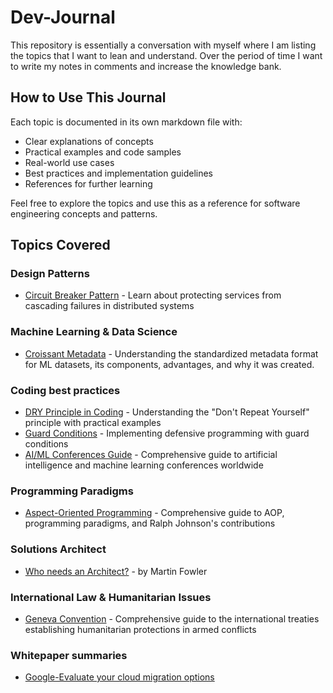 # Dev-Journal
This repository is essentially a conversation with myself where I am listing the topics that I want to lean and understand. Over the period of time I want to write my notes in comments and increase the knowledge bank.

## How to Use This Journal

Each topic is documented in its own markdown file with:
- Clear explanations of concepts
- Practical examples and code samples
- Real-world use cases
- Best practices and implementation guidelines
- References for further learning

Feel free to explore the topics and use this as a reference for software engineering concepts and patterns.

## Topics Covered

### Design Patterns
- [Circuit Breaker Pattern](./circuit-breaker-pattern.md) - Learn about protecting services from cascading failures in distributed systems

### Machine Learning & Data Science
- [Croissant Metadata](./croissant-metadata.md) - Understanding the standardized metadata format for ML datasets, its components, advantages, and why it was created.


### Coding best practices
- [DRY Principle in Coding](DRY-Principle.md) - Understanding the "Don't Repeat Yourself" principle with practical examples
- [Guard Conditions](guard-conditions.md) - Implementing defensive programming with guard conditions
- [AI/ML Conferences Guide](AI-ML-Conferences.md) - Comprehensive guide to artificial intelligence and machine learning conferences worldwide


### Programming Paradigms
- [Aspect-Oriented Programming](aspect-oriented-programming.md) - Comprehensive guide to AOP, programming paradigms, and Ralph Johnson's contributions

### Solutions Architect 
- [Who needs an Architect?](who_needs_an_architect.md) - by Martin Fowler

### International Law & Humanitarian Issues
- [Geneva Convention](geneva-convention.md) - Comprehensive guide to the international treaties establishing humanitarian protections in armed conflicts

### Whitepaper summaries
- [Google-Evaluate your cloud migration options](whitepaper-summaries/evaluate-your-cloud-migration-options.md)
